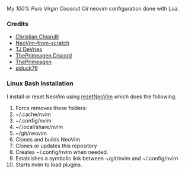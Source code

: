 My *100% Pure Virgin Coconut Oil* neovim configuration done with Lua.

### Credits
* [Christian Chiarulli](https://github.com/ChristianChiarulli/LunarVim)
* [NeoVim-from-scratch](https://github.com/LunarVim/Neovim-from-scratch)
* [TJ DeVries](https://github.com/tjdevries)
* [ThePrimeagen Discord](https://discord.gg/3ujcVMe)
* [ThePrimeagen](https://github.com/ThePrimeagen)
* [siduck76](https://github.com/siduck76/neovim-dotfiles)

### Linux Bash Installation

I install or reset NeoVim using [resetNeoVim](https://github.com/Traap/dotfiles/blob/master/bin/resetNeoVim) which does the following.


1. Force removes these folders:
  1. ~/.cache/nvim
  2. ~/.config/nvim
  3. ~/.local/share/nvim
  4. ~/git/neovim
2. Clones and builds NeoVim
3. Clones or updates this repository
4. Creates ~/.config/nvim when needed.
5. Establishes a symbolic link between ~/git/nvim and ~/.config/nvim
6. Starts nvim to load plugins.
